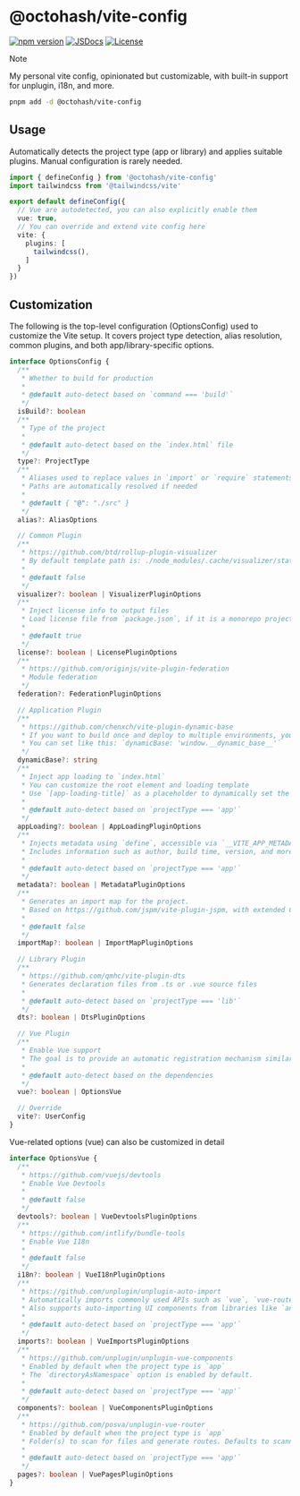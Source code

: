 # @octohash/vite-config

[![npm version][npm-version-src]][npm-version-href]
[![JSDocs][jsdocs-src]][jsdocs-href]
[![License][license-src]][license-href]

> [!NOTE]
> My personal vite config, opinionated but customizable, with built-in support for unplugin, i18n, and more.

```bash
pnpm add -d @octohash/vite-config
```

## Usage

Automatically detects the project type (app or library) and applies suitable plugins. Manual configuration is rarely needed.

```ts
import { defineConfig } from '@octohash/vite-config'
import tailwindcss from '@tailwindcss/vite'

export default defineConfig({
  // Vue are autodetected, you can also explicitly enable them
  vue: true,
  // You can override and extend vite config here
  vite: {
    plugins: [
      tailwindcss(),
    ]
  }
})
```

## Customization

The following is the top-level configuration (OptionsConfig) used to customize the Vite setup. It covers project type detection, alias resolution, common plugins, and both app/library-specific options.

```ts
interface OptionsConfig {
  /**
   * Whether to build for production
   *
   * @default auto-detect based on `command === 'build'`
   */
  isBuild?: boolean
  /**
   * Type of the project
   *
   * @default auto-detect based on the `index.html` file
   */
  type?: ProjectType
  /**
   * Aliases used to replace values in `import` or `require` statements
   * Paths are automatically resolved if needed
   *
   * @default { "@": "./src" }
   */
  alias?: AliasOptions

  // Common Plugin
  /**
   * https://github.com/btd/rollup-plugin-visualizer
   * By default template path is: ./node_modules/.cache/visualizer/stats.html
   *
   * @default false
   */
  visualizer?: boolean | VisualizerPluginOptions
  /**
   * Inject license info to output files
   * Load license file from `package.json`, if it is a monorepo project, the root `package.json` will also be merged
   *
   * @default true
   */
  license?: boolean | LicensePluginOptions
  /**
   * https://github.com/originjs/vite-plugin-federation
   * Module federation
   */
  federation?: FederationPluginOptions

  // Application Plugin
  /**
   * https://github.com/chenxch/vite-plugin-dynamic-base
   * If you want to build once and deploy to multiple environments, you can enable this plugin to set publicPath at runtime
   * You can set like this: `dynamicBase: 'window.__dynamic_base__'`
   */
  dynamicBase?: string
  /**
   * Inject app loading to `index.html`
   * You can customize the root element and loading template
   * Use `[app-loading-title]` as a placeholder to dynamically set the document title during loading`
   *
   * @default auto-detect based on `projectType === 'app'`
   */
  appLoading?: boolean | AppLoadingPluginOptions
  /**
   * Injects metadata using `define`, accessible via `__VITE_APP_METADATA__`.
   * Includes information such as author, build time, version, and more.
   *
   * @default auto-detect based on `projectType === 'app'`
   */
  metadata?: boolean | MetadataPluginOptions
  /**
   * Generates an import map for the project.
   * Based on https://github.com/jspm/vite-plugin-jspm, with extended CDN provider support and options for include/exclude.
   *
   * @default false
   */
  importMap?: boolean | ImportMapPluginOptions

  // Library Plugin
  /**
   * https://github.com/qmhc/vite-plugin-dts
   * Generates declaration files from .ts or .vue source files
   *
   * @default auto-detect based on `projectType === 'lib'`
   */
  dts?: boolean | DtsPluginOptions

  // Vue Plugin
  /**
   * Enable Vue support
   * The goal is to provide an automatic registration mechanism similar to Nuxt in app development.
   *
   * @default auto-detect based on the dependencies
   */
  vue?: boolean | OptionsVue

  // Override
  vite?: UserConfig
}
```

Vue-related options (vue) can also be customized in detail

```ts
interface OptionsVue {
  /**
   * https://github.com/vuejs/devtools
   * Enable Vue Devtools
   *
   * @default false
   */
  devtools?: boolean | VueDevtoolsPluginOptions
  /**
   * https://github.com/intlify/bundle-tools
   * Enable Vue I18n
   *
   * @default false
   */
  i18n?: boolean | VueI18nPluginOptions
  /**
   * https://github.com/unplugin/unplugin-auto-import
   * Automatically imports commonly used APIs such as `vue`, `vue-router`, `pinia`, `@vueuse/core`, etc
   * Also supports auto-importing UI components from libraries like `ant-design-vue`, `element-plus`, etc
   *
   * @default auto-detect based on `projectType === 'app'`
   */
  imports?: boolean | VueImportsPluginOptions
  /**
   * https://github.com/unplugin/unplugin-vue-components
   * Enabled by default when the project type is `app`
   * The `directoryAsNamespace` option is enabled by default.
   *
   * @default auto-detect based on `projectType === 'app'`
   */
  components?: boolean | VueComponentsPluginOptions
  /**
   * https://github.com/posva/unplugin-vue-router
   * Enabled by default when the project type is `app`
   * Folder(s) to scan for files and generate routes. Defaults to scanning the pages directory.
   *
   * @default auto-detect based on `projectType === 'app'`
   */
  pages?: boolean | VuePagesPluginOptions
}
```

<!-- Badges -->

[npm-version-src]: https://img.shields.io/npm/v/@octohash/vite-config?style=flat&colorA=080f12&colorB=1fa669
[npm-version-href]: https://npmjs.com/package/@octohash/vite-config
[npm-downloads-src]: https://img.shields.io/npm/dm/@octohash/vite-config?style=flat&colorA=080f12&colorB=1fa669
[npm-downloads-href]: https://npmjs.com/package/@octohash/vite-config
[bundle-src]: https://img.shields.io/bundlephobia/minzip/@octohash/vite-config?style=flat&colorA=080f12&colorB=1fa669&label=minzip
[bundle-href]: https://bundlephobia.com/result?p=@octohash/vite-config
[license-src]: https://img.shields.io/badge/license-MIT-blue.svg?style=flat&colorA=080f12&colorB=1fa669
[license-href]: https://github.com/jinghaihan/@octohash/vite-config/LICENSE
[jsdocs-src]: https://img.shields.io/badge/jsdocs-reference-080f12?style=flat&colorA=080f12&colorB=1fa669
[jsdocs-href]: https://www.jsdocs.io/package/@octohash/vite-config
